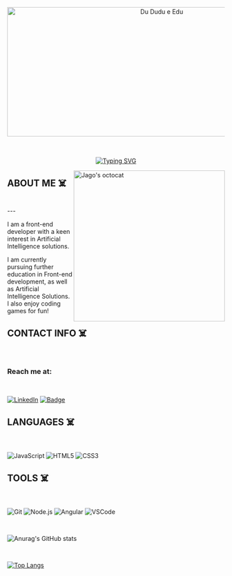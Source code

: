 <div align="center">
  <img alt="Du Dudu e Edu" src="https://i.imgur.com/R45gxt7.gif" width="700px" height="300px" />
</div>
<br> <br>
<div align="center">

  [![Typing SVG](https://readme-typing-svg.demolab.com?font=Press+Start+2P&size=35&pause=1000&color=F79D5B&center=true&vCenter=true&random=true&width=600&height=60&lines=It's+me%2C+Jago+%F0%9F%98%B5%E2%80%8D%F0%9F%92%AB)](https://git.io/typing-svg)

</div>
  <img align="right" alt="Jago's octocat" src="https://i.imgur.com/1q7DFBR.png" height="350px" width="350px"/>
</div>




<p align="left">
  <h2> ABOUT ME ☠️</h2> <br>
---
  <p>  I am a front-end developer with a keen interest in Artificial Intelligence solutions.</p>
  <p>  I am currently pursuing further education in Front-end development, as well as Artificial Intelligence Solutions. I also enjoy coding games for fun!<p>
</p>


<p align="left">
  <h2> CONTACT INFO ☠️</h2> <br>
  <h3>Reach me at:</h3>
  
</p> <br>

  [![LinkedIn](https://img.shields.io/badge/LinkedIn-0077B5?style=for-the-badge&logo=linkedin&logoColor=white)](https://www.linkedin.com/in/jago-martins)
  [![Badge](https://img.shields.io/badge/Gmail-D14836?style=for-the-badge&logo=gmail&logoColor=white)](mailto:devj4g0@gmail.com)


<p align="left">
  <h2> LANGUAGES ☠️</h2> <br>

  ![JavaScript](https://img.shields.io/badge/JavaScript-F7DF1E?style=for-the-badge&logo=javascript&logoColor=black)
  ![HTML5](https://img.shields.io/badge/HTML5-E34F26?style=for-the-badge&logo=html5&logoColor=white)
  ![CSS3](https://img.shields.io/badge/CSS3-1572B6?style=for-the-badge&logo=css3&logoColor=white)
</p>

<p align="left">
  <h2> TOOLS ☠️</h2> <br>
  
  ![Git](https://img.shields.io/badge/GIT-E44C30?style=for-the-badge&logo=git&logoColor=white)
  ![Node.js](https://img.shields.io/badge/Node.js-43853D?style=for-the-badge&logo=node.js&logoColor=white)
  ![Angular](https://img.shields.io/badge/Angular-DD0031?style=for-the-badge&logo=angular&logoColor=white)
  ![VSCode](https://img.shields.io/badge/VSCode-0078D4?style=for-the-badge&logo=visual%20studio%20code&logoColor=white)


</p> <br>

![Anurag's GitHub stats](https://github-readme-stats.vercel.app/api?username=anuraghazra&theme=great-gatsby&show_icons=true)

<br>

[![Top Langs](https://github-readme-stats.vercel.app/api/top-langs/?username=dev-jago&theme=great-gatsby)](https://github.com/anuraghazra/github-readme-stats)
